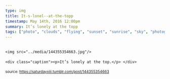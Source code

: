 ```yaml
---
type: img
title: It-s-lonel--at-the-topp
timestamp: May 14th, 2016 12:00pm
summary: It’s lonely at the topp 
tags: ["photo", "clouds", "flying", "sunset", "sunrise", "sky", "photography"]
---
```


                
                
                
                                                                                        <img src="../media/144355354663.jpg"/>
                                                                                          <div class="caption"><p>It’s lonely at the top.</p> </div>
                                    
                
                
                
                
                                
<small>source: https://saturdayxiii.tumblr.com/post/144355354663</small>